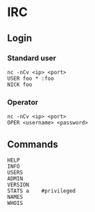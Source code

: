 # IRC

## Login

### Standard user

```
nc -nCv <ip> <port>
USER foo * :foo
NICK foo
```

### Operator

```
nc -nCv <ip> <port>
OPER <username> <password>
```

## Commands

```
HELP
INFO
USERS
ADMIN
VERSION
STATS a    #privileged
NAMES
WHOIS
```
